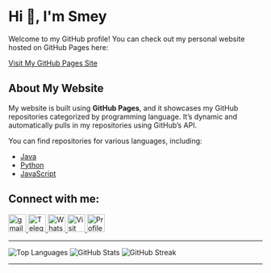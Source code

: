 # Hi 👋, I'm Smey

Welcome to my GitHub profile! You can check out my personal website hosted on GitHub Pages here:

[Visit My GitHub Pages Site](https://smey09.github.io/Smey09/)

## About My Website

My website is built using **GitHub Pages**, and it showcases my GitHub repositories categorized by programming language. It’s dynamic and automatically pulls in my repositories using GitHub’s API.

You can find repositories for various languages, including:

- [Java](https://github.com/smey09?tab=repositories&q=&type=public&language=java)
- [Python](https://github.com/smey09?tab=repositories&q=&type=public&language=python)
- [JavaScript](https://github.com/smey09?tab=repositories&q=&type=public&language=javascript)

## Connect with me:
<div>
  <a href="mailto:roemreaksmey7@gmail.com" target="_blank">
    <img src="https://img.shields.io/static/v1?message=Gmail&logo=gmail&label=&color=D14836&logoColor=white&labelColor=&style=for-the-badge" height="35" alt="gmail logo" />
  </a>
  <a href="https://t.me/smey_addvance" target="_blank">
    <img src="https://img.shields.io/static/v1?message=Telegram&logo=telegram&label=&color=2CA5E0&logoColor=white&labelColor=&style=for-the-badge" height="35" alt="Telegram logo" />
  </a>
  <a href="https://wa.me/+85599608096" target="_blank">
    <img src="https://img.shields.io/static/v1?message=Whatsapp&logo=whatsapp&label=&color=25D366&logoColor=white&labelColor=&style=for-the-badge" height="35" alt="WhatsApp logo" />
  </a>
  <a href="https://smey09.github.io/roemreaksmey.github.io/?fbclid=IwAR0QN--YdGpFwFAJlGLzFakta0yJpNKvjfcUXNPdLTvpzgYr2meBe6F0zuY" target="_blank">
    <img src="https://img.shields.io/static/v1?message=Visit%20Site&logo=github&label=&color=blue&logoColor=white&labelColor=&style=for-the-badge" height="35" alt="Visit Site" />
  </a>
  <img alt="Profile view count" height="35" src="https://komarev.com/ghpvc/?username=smey09&color=1877F2&style=for-the-badge" />
</div>

---

![Top Languages](https://github-readme-stats.vercel.app/api/top-langs/?username=smey09&layout=compact&show_icons=true&locale=en&langs_count=10)
![GitHub Stats](https://github-readme-stats.vercel.app/api?username=smey09&show_icons=true&locale=en)
![GitHub Streak](https://github-readme-streak-stats.herokuapp.com/?user=smey09)

---
